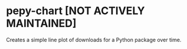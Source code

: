 # pepy-chart [NOT ACTIVELY MAINTAINED]

Creates a simple line plot of downloads for a Python package over time.
